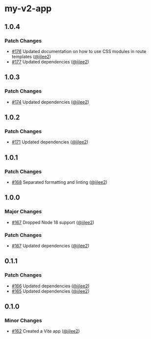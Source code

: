# my-v2-app

## 1.0.4

### Patch Changes

- [#176](https://github.com/ijlee2/embroider-css-modules/pull/176) Updated documentation on how to use CSS modules in route templates ([@ijlee2](https://github.com/ijlee2))
- [#177](https://github.com/ijlee2/embroider-css-modules/pull/177) Updated dependencies ([@ijlee2](https://github.com/ijlee2))

## 1.0.3

### Patch Changes

- [#174](https://github.com/ijlee2/embroider-css-modules/pull/174) Updated dependencies ([@ijlee2](https://github.com/ijlee2))

## 1.0.2

### Patch Changes

- [#171](https://github.com/ijlee2/embroider-css-modules/pull/171) Updated dependencies ([@ijlee2](https://github.com/ijlee2))

## 1.0.1

### Patch Changes

- [#168](https://github.com/ijlee2/embroider-css-modules/pull/168) Separated formatting and linting ([@ijlee2](https://github.com/ijlee2))

## 1.0.0

### Major Changes

- [#167](https://github.com/ijlee2/embroider-css-modules/pull/167) Dropped Node 18 support ([@ijlee2](https://github.com/ijlee2))

### Patch Changes

- [#167](https://github.com/ijlee2/embroider-css-modules/pull/167) Updated dependencies ([@ijlee2](https://github.com/ijlee2))

## 0.1.1

### Patch Changes

- [#166](https://github.com/ijlee2/embroider-css-modules/pull/166) Updated dependencies ([@ijlee2](https://github.com/ijlee2))
- [#165](https://github.com/ijlee2/embroider-css-modules/pull/165) Updated dependencies ([@ijlee2](https://github.com/ijlee2))

## 0.1.0

### Minor Changes

- [#162](https://github.com/ijlee2/embroider-css-modules/pull/162) Created a Vite app ([@ijlee2](https://github.com/ijlee2))
